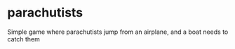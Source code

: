 # parachutists
Simple game where parachutists jump from an airplane, and a boat needs to catch them

